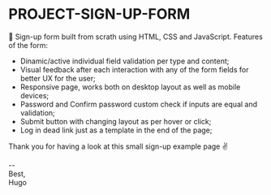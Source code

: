 # PROJECT-SIGN-UP-FORM

📝 Sign-up form built from scrath using HTML, CSS and JavaScript.
Features of the form:
  - Dinamic/active individual field validation per type and content;
  - Visual feedback after each interaction with any of the form fields for better UX for the user;
  - Responsive page, works both on desktop layout as well as mobile devices;
  - Password and Confirm password custom check if inputs are equal and validation;
  - Submit button with changing layout as per hover or click;
  - Log in dead link just as a template in the end of the page;

Thank you for having a look at this small sign-up example page :v:

-- </br>
Best,</br>
Hugo
